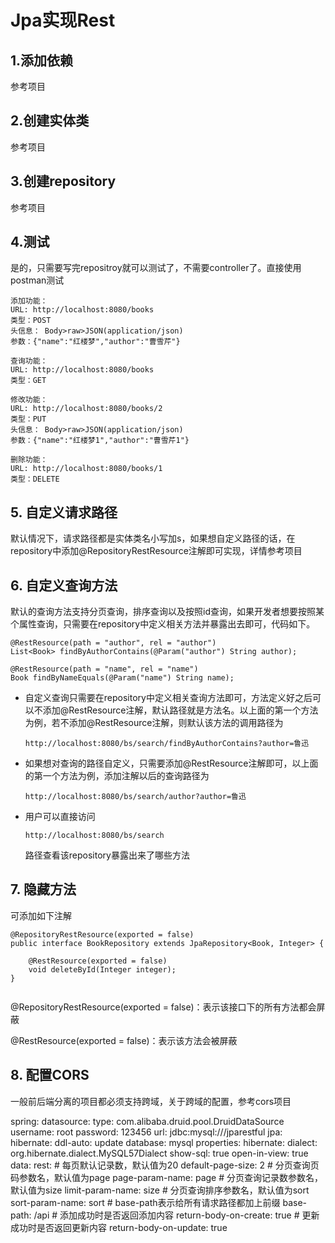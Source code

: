 # Jpa实现Rest

## 1.添加依赖

参考项目

## 2.创建实体类

参考项目

## 3.创建repository

参考项目

## 4.测试

是的，只需要写完repositroy就可以测试了，不需要controller了。直接使用postman测试

```
添加功能：
URL: http://localhost:8080/books
类型：POST
头信息： Body>raw>JSON(application/json)
参数：{"name":"红楼梦","author":"曹雪芹"}
```

```
查询功能：
URL: http://localhost:8080/books
类型：GET
```

```
修改功能：
URL: http://localhost:8080/books/2
类型：PUT
头信息： Body>raw>JSON(application/json)
参数：{"name":"红楼梦1","author":"曹雪芹1"}
```

```
删除功能：
URL: http://localhost:8080/books/1
类型：DELETE
```



## 5. 自定义请求路径

默认情况下，请求路径都是实体类名小写加s，如果想自定义路径的话，在repository中添加@RepositoryRestResource注解即可实现，详情参考项目



## 6. 自定义查询方法

默认的查询方法支持分页查询，排序查询以及按照id查询，如果开发者想要按照某个属性查询，只需要在repository中定义相关方法并暴露出去即可，代码如下。

```
@RestResource(path = "author", rel = "author")
List<Book> findByAuthorContains(@Param("author") String author);

@RestResource(path = "name", rel = "name")
Book findByNameEquals(@Param("name") String name);
```

- 自定义查询只需要在repository中定义相关查询方法即可，方法定义好之后可以不添加@RestResource注解，默认路径就是方法名。以上面的第一个方法为例，若不添加@RestResource注解，则默认该方法的调用路径为

  ```
  http://localhost:8080/bs/search/findByAuthorContains?author=鲁迅
  ```

  

- 如果想对查询的路径自定义，只需要添加@RestResource注解即可，以上面的第一个方法为例，添加注解以后的查询路径为

  ```
  http://localhost:8080/bs/search/author?author=鲁迅
  ```

- 用户可以直接访问

  ```
  http://localhost:8080/bs/search
  ```

  路径查看该repository暴露出来了哪些方法

  

## 7. 隐藏方法

可添加如下注解

```
@RepositoryRestResource(exported = false)
public interface BookRepository extends JpaRepository<Book, Integer> {

    @RestResource(exported = false)
    void deleteById(Integer integer);
}


```

@RepositoryRestResource(exported = false)：表示该接口下的所有方法都会屏蔽

@RestResource(exported = false)：表示该方法会被屏蔽



## 8. 配置CORS

一般前后端分离的项目都必须支持跨域，关于跨域的配置，参考cors项目

spring:
  datasource:
    type: com.alibaba.druid.pool.DruidDataSource
    username: root
    password: 123456
    url: jdbc:mysql:///jparestful
  jpa:
    hibernate:
      ddl-auto: update
    database: mysql
    properties:
      hibernate:
        dialect: org.hibernate.dialect.MySQL57Dialect
    show-sql: true
    open-in-view: true
  data:
    rest:
      # 每页默认记录数，默认值为20
      default-page-size: 2
      # 分页查询页码参数名，默认值为page
      page-param-name: page
      # 分页查询记录数参数名，默认值为size
      limit-param-name: size
      # 分页查询排序参数名，默认值为sort
      sort-param-name: sort
      # base-path表示给所有请求路径都加上前缀
      base-path: /api
      # 添加成功时是否返回添加内容
      return-body-on-create: true
      # 更新成功时是否返回更新内容
      return-body-on-update: true
